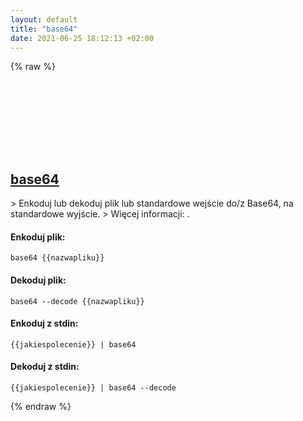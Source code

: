 ```yaml
---
layout: default
title: "base64"
date: 2021-06-25 18:12:13 +02:00
---
```

{% raw %}
<h2 id="base64">
  <a href="/pl/common/base64.html">base64</a> <a href="#base64"><svg class="icon">
    <use href="/assets/images/unicode_sprite.svg#link" />
  </svg></a>
</h2>
> Enkoduj lub dekoduj plik lub standardowe wejście do/z Base64, na standardowe wyjście.
> Więcej informacji: <https://www.gnu.org/software/coreutils/base64>.

#### Enkoduj plik:
```shell
base64 {{nazwapliku}}
```
#### Dekoduj plik:
```shell
base64 --decode {{nazwapliku}}
```
#### Enkoduj z stdin:
```shell
{{jakiespolecenie}} | base64
```
#### Dekoduj z stdin:
```shell
{{jakiespolecenie}} | base64 --decode
```
{% endraw %}